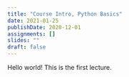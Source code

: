 ```yaml
---
title: "Course Intro, Python Basics"
date: 2021-01-25
publishDate: 2020-12-01
assignments: []
slides: ""
draft: false
---
```


Hello world! This is the first lecture.
